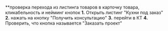 **проверка перехода из листинга товаров в карточку товара, кликабельность и нейминг кнопок
**1.** Открыть листинг "Кухни под заказ"
**2.** нажать на кнопку "Получить консультацию"
**3.** перейти в КТ
**4.** Проверить, что кнопка называется "Заказать проект"
